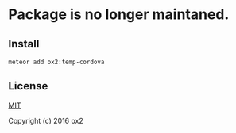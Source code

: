 # Package is no longer maintaned.

## Install
```
meteor add ox2:temp-cordova
```

## License
[MIT](https://github.com/ox2/oo-temp-cordova/tree/master/LICENSE)

Copyright (c) 2016 ox2

